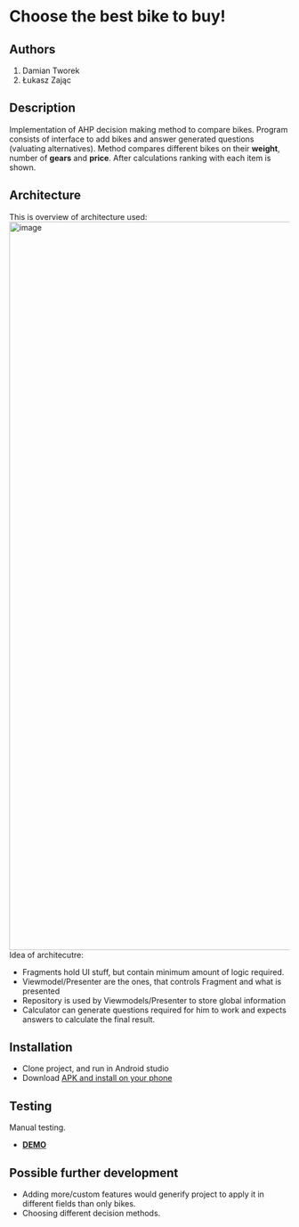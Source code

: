 # Choose the best bike to buy!

## Authors

1. Damian Tworek
2. Łukasz Zając

## Description
Implementation of AHP decision making method to compare bikes. Program consists of interface to add bikes and answer generated questions (valuating alternatives). Method compares different bikes on their **weight**, number of **gears** and **price**. After calculations ranking with each item is shown.

## Architecture

This is overview of architecture used:
<img width="1309" alt="image" src="https://user-images.githubusercontent.com/64365037/214445863-d100be5f-ef96-4054-a331-d526b02cae31.png">
Idea of architecutre:
- Fragments hold UI stuff, but contain minimum amount of logic required.
- Viewmodel/Presenter are the ones, that controls Fragment and what is presented
- Repository is used by Viewmodels/Presenter to store global information
- Calculator can generate questions required for him to work and expects answers to calculate the final result.


## Installation

- Clone project, and run in Android studio 
- Download [APK and install on your phone](https://drive.google.com/file/d/15fOa1zNaPnC8Ac-RPuP396TVnq_2_jky/view?usp=share_link)

## Testing 
Manual testing.
- [**DEMO**](https://drive.google.com/file/d/1WQ6eCBnWR_yBEBNP_QvQJgtvvaP8QEsO/view?usp=share_link)

## Possible further development
- Adding more/custom features would generify project to apply it in different fields than only bikes.
- Choosing different decision methods.
